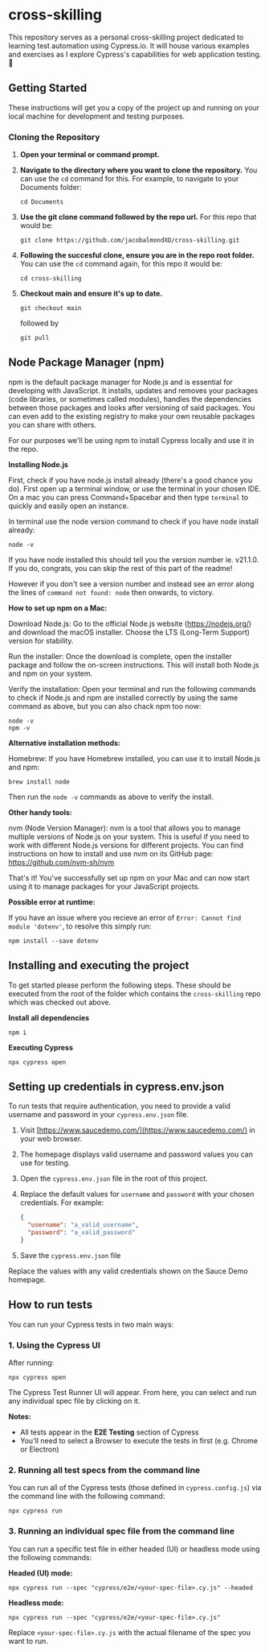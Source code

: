 # cross-skilling

This repository serves as a personal cross-skilling project dedicated to learning test automation using Cypress.io. It will house various examples and exercises as I explore Cypress's capabilities for web application testing. 🧪

## Getting Started

These instructions will get you a copy of the project up and running on your local machine for development and testing purposes.

### Cloning the Repository

1. **Open your terminal or command prompt.**

2. **Navigate to the directory where you want to clone the repository.** You can use the `cd` command for this. For example, to navigate to your Documents folder:

   ```
   cd Documents
   ```

3. **Use the git clone command followed by the repo url.** For this repo that would be:

   ```
   git clone https://github.com/jacobalmondXD/cross-skilling.git
   ```

4. **Following the succesful clone, ensure you are in the repo root folder.** You can use the `cd` command again, for this repo it would be:

   ```
   cd cross-skilling
   ```

5. **Checkout main and ensure it's up to date.**

   ```
   git checkout main
   ```

   followed by

   ```
   git pull
   ```

## Node Package Manager (npm)

npm is the default package manager for Node.js and is essential for developing with JavaScript. It installs, updates and removes your packages (code libraries, or sometimes called modules), handles the dependencies
between those packages and looks after versioning of said packages. You can even add to the existing registry to make your own reusable packages you can share with others.

For our purposes we'll be using npm to install Cypress locally and use it in the repo.

**Installing Node.js**

First, check if you have node.js install already (there's a good chance you do). First open up a terminal window, or use the terminal in your chosen IDE.
On a mac you can press Command+Spacebar and then type `terminal` to quickly and easily open an instance.

In terminal use the node version command to check if you have node install already:

```
node -v
```

If you have node installed this should tell you the version number ie. v21.1.0. If you do, congrats, you can skip the rest of this part of the readme!

However if you don't see a version number and instead see an error along the lines of `command not found: node` then onwards, to victory.

**How to set up npm on a Mac:**

Download Node.js: Go to the official Node.js website (https://nodejs.org/) and download the macOS installer. Choose the LTS (Long-Term Support) version for stability.

Run the installer: Once the download is complete, open the installer package and follow the on-screen instructions. This will install both Node.js and npm on your system.

Verify the installation: Open your terminal and run the following commands to check if Node.js and npm are installed correctly by using the same command as above, but you can also chack npm too now:

```
node -v
npm -v
```

**Alternative installation methods:**

Homebrew: If you have Homebrew installed, you can use it to install Node.js and npm:

```
brew install node
```

Then run the `node -v` commands as above to verify the install.

**Other handy tools:**

nvm (Node Version Manager): nvm is a tool that allows you to manage multiple versions of Node.js on your system. This is useful if you need to work with different Node.js versions for different projects. You can find instructions on how to install and use nvm on its GitHub page: https://github.com/nvm-sh/nvm

That's it! You've successfully set up npm on your Mac and can now start using it to manage packages for your JavaScript projects.

**Possible error at runtime:**

If you have an issue where you recieve an error of `Error: Cannot find module 'dotenv'`, to resolve this simply run:

`npm install --save dotenv`

## Installing and executing the project

To get started please perform the following steps. These should be executed from the root of the folder which contains the `cross-skilling` repo which was checked out above.

**Install all dependencies**

```
npm i
```

**Executing Cypress**

```
npx cypress open
```

## Setting up credentials in cypress.env.json

To run tests that require authentication, you need to provide a valid username and password in your `cypress.env.json` file.

1. Visit [https://www.saucedemo.com/](https://www.saucedemo.com/) in your web browser.
2. The homepage displays valid username and password values you can use for testing.
3. Open the `cypress.env.json` file in the root of this project.
4. Replace the default values for `username` and `password` with your chosen credentials. For example:

   ```json
   {
     "username": "a_valid_username",
     "password": "a_valid_password"
   }
   ```

5. Save the `cypress.env.json` file

Replace the values with any valid credentials shown on the Sauce Demo homepage.

## How to run tests

You can run your Cypress tests in two main ways:

### 1. Using the Cypress UI

After running:

```
npx cypress open
```

The Cypress Test Runner UI will appear. From here, you can select and run any individual spec file by clicking on it.

**Notes:**

- All tests appear in the **E2E Testing** section of Cypress
- You'll need to select a Browser to execute the tests in first (e.g. Chrome or Electron)

### 2. Running all test specs from the command line

You can run all of the Cypress tests (those defined in `cypress.config.js`) via the command line with the following command:

```
npx cypress run
```

### 3. Running an individual spec file from the command line

You can run a specific test file in either headed (UI) or headless mode using the following commands:

**Headed (UI) mode:**

```
npx cypress run --spec "cypress/e2e/<your-spec-file>.cy.js" --headed
```

**Headless mode:**

```
npx cypress run --spec "cypress/e2e/<your-spec-file>.cy.js"
```

Replace `<your-spec-file>.cy.js` with the actual filename of the spec you want to run.
